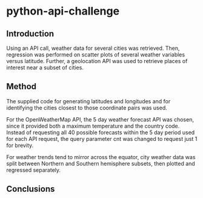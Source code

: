 # python-api-challenge

## Introduction
Using an API call, weather data for several cities was retrieved. Then, regression was performed on scatter plots of several weather variables versus latitude.
Further, a geolocation API was used to retrieve places of interest near a subset of cities.

## Method
The supplied code for generating latitudes and longitudes and for identifying the cities closest to those coordinate pairs was used.

For the OpenWeatherMap API, the 5 day weather forecast API was chosen, since it provided both a maximum temperature and the country code. Instead of requesting all 40 possible forecasts within the 5 day period used for each API request, the query parameter cnt was changed to request just 1 for brevity.

For weather trends tend to mirror across the equator, city weather data was split between Northern and Southern hemisphere subsets, then plotted and regressed separately.

## Conclusions
